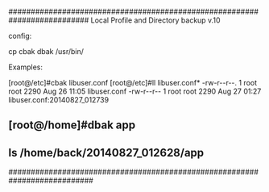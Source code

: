 ##########################################################################
Local Profile and Directory backup v.10

config:

cp cbak dbak  /usr/bin/

Examples:

[root@/etc]#cbak libuser.conf
[root@/etc]#ll libuser.conf*
-rw-r--r--. 1 root root 2290 Aug 26 11:05 libuser.conf
-rw-r--r--  1 root root 2290 Aug 27 01:27 libuser.conf:20140827_012739

[root@/home]#dbak  app
------------------------------------
ls  /home/back/20140827_012628/app 
------------------------------------

###########################################################################
